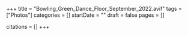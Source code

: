 +++
title = "Bowling_Green_Dance_Floor_September_2022.avif"
tags = ["Photos"]
categories = []
startDate = ""
draft = false
pages = []

citations = []
+++

